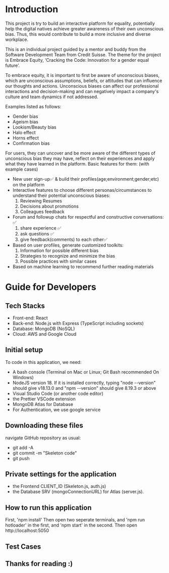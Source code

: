 # Introduction

This project is try to build an interactive platform for equality, potentially help the digital natives achieve greater awareness of their own unconscious bias. Thus, this would contribute to build a more inclusive and diverse workplace.

This is an individual project guided by a mentor and buddy from the Software Development Team from Credit Suisse. The theme for the project is Embrace Equity, ‘Cracking the Code: Innovation for a gender equal future’.

To embrace equity, it is important to first be aware of unconscious biases, which are unconscious assumptions, beliefs, or attitudes that can influence our thoughts and actions. Unconscious biases can affect our professional interactions and decision-making and can negatively impact a company's culture and team dynamics if not addressed.

Examples listed as follows:

- Gender bias
- Ageism bias
- Lookism/Beauty bias
- Halo effect
- Horns effect
- Confirmation bias

For users, they can uncover and be more aware of the different types of unconscious bias they may have, reflect on their experiences and apply what they have learned in the platform.
Basic features for them: (with example cases)

- New user sign-up✅ & build their profiles(age;environment;gender;etc) on the platform
- Interactive features to choose different personas/circumstances to understand their potential unconscious biases:
  1. Reviewing Resumes
  2. Decisions about promotions
  3. Colleagues feedback
- Forum and followup chats for respectful and constructive conversations: ✅
  1. share experience ✅
  2. ask questions ✅
  3. give feedback(comments) to each other✅
- Based on user profiles, generate customized toolkits:
  1. Information for possible different bias
  2. Strategies to recognize and minimize the bias
  3. Possible practices with similar cases
- Based on machine learning to recommend further reading materials
<!-- Needs further consideration for data collection, cleaning, analysing and sentiment analysis so on. (involving ML and NLP)-->

# Guide for Developers

## Tech Stacks

- Front-end: React
- Back-end: Node.js with Express (TypeScript including sockets)
- Database: MongoDB (NoSQL)
- Cloud: AWS and Google Cloud

## Initial setup

To code in this application, we need:

- A bash console (Terminal on Mac or Linux; Git Bash recommended On Windows)
- NodeJS version 18. If it is installed correctly, typing "node --version" should give v18.13.0 and "npm --version" should give 8.19.3 or above
- Visual Studio Code (or another code editor)
- the Prettier VSCode extension
- MongoDB Atlas for Database
- For Authentication, we use google service

## Downloading these files

navigate GitHub repository as usual:

- git add -A
- git commit -m "Skeleton code"
- git push

## Private settings for the application

- the Frontend CLIENT_ID (Skeleton.js, auth.js)
- the Database SRV (mongoConnectionURL) for Atlas (server.js).

## How to run this application

First, 'npm install'
Then open two seperate terminals, and 'npm run hotloader' in the first, and 'npm start' in the second.
Then open http://localhost:5050

## Test Cases

<!-- Needs further consideration about Test Driven Developement-->

## Thanks for reading :)
